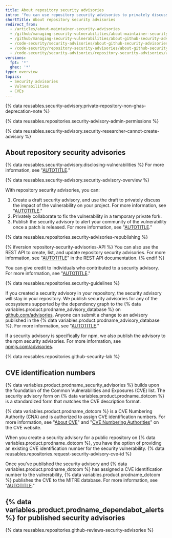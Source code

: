 ```yaml
---
title: About repository security advisories
intro: 'You can use repository security advisories to privately discuss, fix, and publish information about security vulnerabilities in your repository.'
shortTitle: About repository security advisories
redirect_from:
  - /articles/about-maintainer-security-advisories
  - /github/managing-security-vulnerabilities/about-maintainer-security-advisories
  - /github/managing-security-vulnerabilities/about-github-security-advisories
  - /code-security/security-advisories/about-github-security-advisories
  - /code-security/repository-security-advisories/about-github-security-advisories-for-repositories
  - /code-security/security-advisories/repository-security-advisories/about-repository-security-advisories
versions:
  fpt: '*'
  ghec: '*'
type: overview
topics:
  - Security advisories
  - Vulnerabilities
  - CVEs
---
```


{% data reusables.security-advisory.private-repository-non-ghas-deprecation-note %}

{% data reusables.repositories.security-advisory-admin-permissions %}

{% data reusables.security-advisory.security-researcher-cannot-create-advisory %}

## About repository security advisories

{% data reusables.security-advisory.disclosing-vulnerabilities %} For more information, see "[AUTOTITLE](/code-security/security-advisories/guidance-on-reporting-and-writing-information-about-vulnerabilities/about-coordinated-disclosure-of-security-vulnerabilities)."

{% data reusables.security-advisory.security-advisory-overview %}

With repository security advisories, you can:

1. Create a draft security advisory, and use the draft to privately discuss the impact of the vulnerability on your project. For more information, see "[AUTOTITLE](/code-security/security-advisories/working-with-repository-security-advisories/creating-a-repository-security-advisory)."
1. Privately collaborate to fix the vulnerability in a temporary private fork.
1. Publish the security advisory to alert your community of the vulnerability once a patch is released. For more information, see "[AUTOTITLE](/code-security/security-advisories/working-with-repository-security-advisories/publishing-a-repository-security-advisory)."

{% data reusables.repositories.security-advisories-republishing %}

{% ifversion repository-security-advisories-API %}
You can also use the REST API to create, list, and update repository security advisories. For more information, see "[AUTOTITLE](/rest/security-advisories/repository-advisories)" in the REST API documentation.
{% endif %}

You can give credit to individuals who contributed to a security advisory. For more information, see "[AUTOTITLE](/code-security/security-advisories/working-with-repository-security-advisories/editing-a-repository-security-advisory#about-credits-for-security-advisories)."

{% data reusables.repositories.security-guidelines %}

If you created a security advisory in your repository, the security advisory will stay in your repository. We publish security advisories for any of the ecosystems supported by the dependency graph to the {% data variables.product.prodname_advisory_database %} on [github.com/advisories](https://github.com/advisories). Anyone can submit a change to an advisory published in the {% data variables.product.prodname_advisory_database %}. For more information, see "[AUTOTITLE](/code-security/security-advisories/working-with-global-security-advisories-from-the-github-advisory-database/editing-security-advisories-in-the-github-advisory-database)."

If a security advisory is specifically for npm, we also publish the advisory to the npm security advisories. For more information, see [npmjs.com/advisories](https://www.npmjs.com/advisories).

{% data reusables.repositories.github-security-lab %}

## CVE identification numbers

{% data variables.product.prodname_security_advisories %} builds upon the foundation of the Common Vulnerabilities and Exposures (CVE) list. The security advisory form on {% data variables.product.prodname_dotcom %} is a standardized form that matches the CVE description format.

{% data variables.product.prodname_dotcom %} is a CVE Numbering Authority (CNA) and is authorized to assign CVE identification numbers. For more information, see "[About CVE](https://www.cve.org/About/Overview)" and "[CVE Numbering Authorities](https://www.cve.org/ProgramOrganization/CNAs)" on the CVE website.

When you create a security advisory for a public repository on {% data variables.product.prodname_dotcom %}, you have the option of providing an existing CVE identification number for the security vulnerability. {% data reusables.repositories.request-security-advisory-cve-id %}

Once you've published the security advisory and {% data variables.product.prodname_dotcom %} has assigned a CVE identification number to the vulnerability, {% data variables.product.prodname_dotcom %} publishes the CVE to the MITRE database.
For more information, see "[AUTOTITLE](/code-security/security-advisories/working-with-repository-security-advisories/publishing-a-repository-security-advisory)."

## {% data variables.product.prodname_dependabot_alerts %} for published security advisories

{% data reusables.repositories.github-reviews-security-advisories %}
